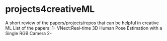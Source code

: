 # projects4creativeML
A short review of the papers/projects/repos that can be helpful in creative ML
List of the papers:
1- VNect:Real-time 3D Human Pose Estimation with a Single RGB Camera
2- 
